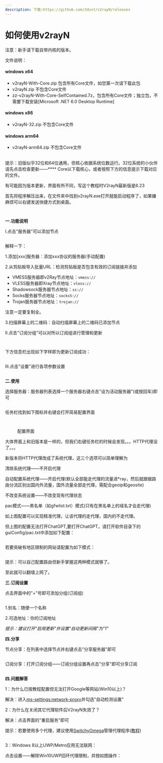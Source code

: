 ```yaml
---
description: 下载:https://github.com/2dust/v2rayN/releases
---
```


# 如何使用v2rayN

注意：新手请下载自带内核的版本。

文件说明：

#### windows x64

* v2rayN-With-Core.zip 包含所有Core文件，如您第一次请下载此包
* v2rayN.zip 不包含Core文件
* zz-v2rayN-With-Core-SelfContained.7z，包含所有Core文件；独立包，不需要下载安装\[Microsoft .NET 6.0 Desktop Runtime]

#### windows x86

* v2rayN-32.zip 不包含Core文件

#### windows arm64

* v2rayN-arm64.zip 不包含Core文件

\
提示：旧版似乎32位和64位通用，但核心依据系统位数运行。32位系统的小伙伴请先点击检查更新——\*\*\*\* Core以下载核心，或者按照下方的信息提示下载对应的文件。

有可能因为版本更新，界面有所不同，写这个教程时V2rayN最新版是6.23

首先将程序解压出来，在文件夹中找到v2rayN.exe打开就能启动程序了，如果嫌麻烦可以右键发送快捷方式到桌面。

<figure><img src="../.gitbook/assets/屏幕截图 2023-06-28 233225.png" alt=""><figcaption></figcaption></figure>

<figure><img src="../.gitbook/assets/屏幕截图 2023-06-28 232907.png" alt=""><figcaption></figcaption></figure>

**一.功能说明**

Ⅰ.点击"服务器"可以添加节点

<figure><img src="../.gitbook/assets/屏幕截图 2023-06-28 232616.png" alt=""><figcaption></figcaption></figure>

解释一下：

1.添加\[xxx]服务器：添加xxx协议的服务器(手动配置)

2.从剪贴板导入批量URL：检测剪贴板是否包含有效的订阅链接并添加

* VMESS服务器即v2Ray节点地址：`vmess://`
* VLESS服务器即Xray节点地址：`vless://`
* Shadowsock服务器节点地址：`ss://`
* Socks服务器节点地址：`socks5://`
* Trojan服务器节点地址：`trojan://`

注意一定要复制全。

3.扫描屏幕上的二维码：自动扫描屏幕上的二维码已添加节点

Ⅱ.点击"订阅分组"可以对所以订阅组进行管理和更新

<figure><img src="../.gitbook/assets/屏幕截图 2023-06-28 232654.png" alt=""><figcaption></figcaption></figure>

<figure><img src="../.gitbook/assets/屏幕截图 2023-06-28 234235 (1).png" alt=""><figcaption></figcaption></figure>

下方信息栏出现如下字样即为更新订阅成功：

<figure><img src="../.gitbook/assets/屏幕截图 2023-06-28 234600.png" alt=""><figcaption></figcaption></figure>

Ⅲ.点击"设置"进行各项参数设置

<figure><img src="../.gitbook/assets/屏幕截图 2023-06-28 232707.png" alt=""><figcaption></figcaption></figure>

**二.使用**

选择服务器：服务器列表选择一个服务器右键点击"设为活动服务器"(或按回车)即可

<figure><img src="../.gitbook/assets/屏幕截图 2023-06-28 232923.png" alt=""><figcaption></figcaption></figure>

任务栏找到如下图标并右键会打开简易配置界面

<figure><img src="../.gitbook/assets/屏幕截图 2023-06-28 233031.png" alt=""><figcaption></figcaption></figure>

<figure><img src="../.gitbook/assets/屏幕截图 2023-06-28 233004.png" alt=""><figcaption><p>配置界面</p></figcaption></figure>

大体界面上和旧版本是一样的，但我们右键任务栏的时候会发现。。。HTTP代理没了。。。

新版本将HTTP代理改成了系统代理，这三个选项可以简单理解为

清除系统代理——不开启代理

自动配置系统代理——开启代理(默认全部能走代理的流量进\*ray，然后就跟据路由分流区别出国内外流量，国外流量全部走代理，需配合geoip和geosite)

不改变系统设置——不改变现有代理状态

pac模式——黑名单（如gfwlist.txt）模式(只有在黑名单上的域名才会走代理)

如上图配置可以实现精准代理，让该代理的走代理，国内的不走代理。

但上图的配置无法打开ChatGPT,要打开ChatGPT，请打开软件目录下的guiConfig/pac.txt中添加如下配置：

<figure><img src="../.gitbook/assets/屏幕截图 2023-08-06 221626.jpg" alt=""><figcaption></figcaption></figure>

若要突破有地区限制的网站请配置为如下模式：

<figure><img src="../.gitbook/assets/屏幕截图 2023-06-28 233016.png" alt=""><figcaption></figcaption></figure>

提示：可以自己配置路由但新手掌握这两种模式就够了。

至此就可以翻墙上网了。

**三.订阅设置**

点击界面中的"+"号即可添加分组(订阅组)

<figure><img src="../.gitbook/assets/屏幕截图 2023-06-28 232733.png" alt=""><figcaption></figcaption></figure>

1.别名：随便一个名称

2.可选地址：你的订阅地址

_提示：建议打开"启用更新"并设置"自动更新间隔"为"1"_

**四.分享**

节点分享：在列表中选择节点并右键点击"分享服务器"即可

<figure><img src="../.gitbook/assets/屏幕截图 2023-06-28 232923 (1).png" alt=""><figcaption></figcaption></figure>

订阅分享：打开订阅分组——订阅分组设置再点击"分享"即可分享订阅

<figure><img src="../.gitbook/assets/屏幕截图 2023-06-28 234235.png" alt=""><figcaption></figcaption></figure>

**四.问题解答**

1：为什么已按教程配置但无法打开Google等网站(Win10以上)？

解决：进入[ms-settings:network-proxy](ms-settings:network-proxy)并勾选"自动检测设置"

2：为什么在关闭其它代理软件后V2rayN失效了？

解决：点击界面的"重启服务"即可

提示：若要使用多个代理，建议使用[SwitchyOmega](https://github.com/FelisCatus/SwitchyOmega/releases)管理代理程序([教程](https://switchyomega.org/))

<figure><img src="../.gitbook/assets/屏幕截图 2023-06-28 233042.png" alt=""><figcaption></figcaption></figure>

3：Windows 8以上UWP/Metro应用无法联网：

点击设置——解除Win10UWP回环代理限制，并按如图操作：

<figure><img src="../.gitbook/assets/屏幕截图 2023-09-12 233331.png" alt=""><figcaption></figcaption></figure>

